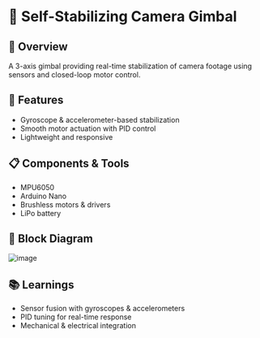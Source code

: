 # 🎥 Self-Stabilizing Camera Gimbal

## 🚀 Overview
A 3-axis gimbal providing real-time stabilization of camera footage using sensors and closed-loop motor control.

## 🔧 Features
- Gyroscope & accelerometer-based stabilization
- Smooth motor actuation with PID control
- Lightweight and responsive

## 📋 Components & Tools
- MPU6050
- Arduino Nano
- Brushless motors & drivers
- LiPo battery

## 📐 Block Diagram
![image](https://github.com/user-attachments/assets/63a9e754-25c8-47be-bb8f-e84da31e646d)


## 📚 Learnings
- Sensor fusion with gyroscopes & accelerometers
- PID tuning for real-time response
- Mechanical & electrical integration
